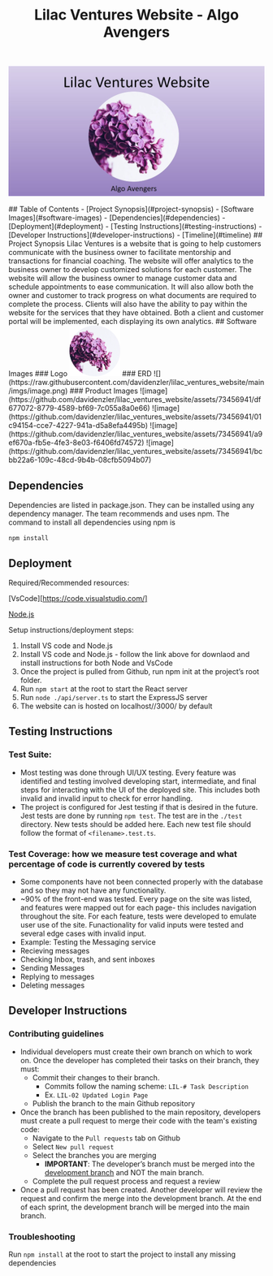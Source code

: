 <h1 align="center"> Lilac Ventures Website - Algo Avengers</h1> <br>
<p align="center">
  <a href="./imgs/ReadMeTop.jpg">
    <img alt="Logo of Lilac Ventures" title="Lilac Venture Website" src="./imgs/ReadMeTop.jpg">
  </a>
</p>
## Table of Contents
- [Project Synopsis](#project-synopsis)
- [Software Images](#software-images)
- [Dependencies](#dependencies)
- [Deployment](#deployment)
- [Testing Instructions](#testing-instructions)
- [Developer Instructions](#developer-instructions)
- [Timeline](#timeline)
## Project Synopsis
  Lilac Ventures is a website that is going to help customers communicate with the business owner to facilitate mentorship and transactions for financial coaching. The website will offer analytics to the business owner to develop customized solutions for each customer. The website will allow the business owner to manage customer data and schedule appointments to ease communication. It will also allow both the owner and customer to track progress on what documents are required to complete the process. Clients will also have the ability to pay within the website for the services that they have obtained. Both a client and customer portal will be implemented, each displaying its own analytics.  
## Software Images
### Logo
<img alt="Logo of Lilac Ventures" title="Lilac Venture Website Logo" src="./imgs/logo.png" width="100" height="100"/>
### ERD
![](https://raw.githubusercontent.com/davidenzler/lilac_ventures_website/main/imgs/image.png)
### Product Images
![image](https://github.com/davidenzler/lilac_ventures_website/assets/73456941/df677072-8779-4589-bf69-7c055a8a0e66)
![image](https://github.com/davidenzler/lilac_ventures_website/assets/73456941/01c94154-cce7-4227-941a-d5a8efa4495b)
![image](https://github.com/davidenzler/lilac_ventures_website/assets/73456941/a9ef670a-fb5e-4fe3-8e03-f6406fd74572)
![image](https://github.com/davidenzler/lilac_ventures_website/assets/73456941/bcbb22a6-109c-48cd-9b4b-08cfb5094b07)


## Dependencies
Dependencies are listed in package.json. They can be installed using any dependency manager. The team recommends and uses npm. The command to install all
dependencies using npm is
```
npm install
```
## Deployment

Required/Recommended resources:

[VsCode][https://code.visualstudio.com/] 

[Node.js](https://nodejs.org/en/download)

Setup instructions/deployment steps:
1. Install VS code and Node.js
1. Install VS code and Node.js - follow the link above for downlaod and install instructions for both Node and VsCode
2. Once the project is pulled from Github, run npm init at the project’s root folder.
3. Run ```npm start``` at the root to start the React server
4. Run ```node ./api/server.ts``` to start the ExpressJS server
5. The website can is hosted on localhost//3000/ by default

## Testing Instructions
### Test Suite: 
* Most testing was done through UI/UX testing. Every feature was identified and testing involved developing start, intermediate, and final steps for interacting with the UI of the deployed site. This includes both invalid and invalid input to check for error handling.
* The project is configured for Jest testing if that is desired in the future. Jest tests are done by running ```npm test```. The test are in the `./test` directory. New tests should be added here. Each new test file should follow the format of `<filename>.test.ts`.
  
### Test Coverage: how we measure test coverage and what percentage of code is currently covered by tests
* Some components have not been connected properly with the database and so they may not have any functionality. 
* ~90% of the front-end was tested. Every page on the site was listed, and features were mapped out for each page- this includes navigation throughout the site. For each feature, tests were developed to emulate user use of the site. Funactionality for valid inputs were tested and several edge cases with invalid input.
* Example: Testing the Messaging service
*   Recieving messages
*   Checking Inbox, trash, and sent inboxes
*   Sending Messages
*   Replying to messages
*   Deleting messages

## Developer Instructions

### Contributing guidelines 
* Individual developers must create their own branch on which to work on. Once the developer has completed their tasks on their branch, they must:
  * Commit their changes to their branch.
    * Commits follow the naming scheme: ``` LIL-# Task Description ```
    * Ex. ``` LIL-02 Updated Login Page ```
  * Publish the branch to the main Github repository
* Once the branch has been published to the main repository, developers must create a pull request to merge their code with the team's existing code:
  * Navigate to the ```Pull requests``` tab on Github
  * Select ```New pull request```
  * Select the branches you are merging
    * <b>IMPORTANT</b>: The developer’s branch must be merged into the <u>development branch</u> and NOT the main branch. 
  * Complete the pull request process and request a review
* Once a pull request has been created. Another developer will review the request and confirm the merge into the development branch. At the end of each sprint, the development branch will be merged into the main branch.  
### Troubleshooting
Run ```npm install``` at the root to start the project to install any missing dependencies
